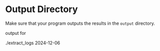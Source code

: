 # Output Directory

Make sure that your program outputs the results in the `output` directory.

output for

./extract_logs 2024-12-06
